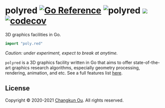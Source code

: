 # polyred [![Go Reference](https://pkg.go.dev/badge/github.com/changkun/polyred.svg)](https://pkg.go.dev/poly.red) ![polyred](https://github.com/changkun/polyred/workflows/polyred/badge.svg?branch=master) ![](https://changkun.de/urlstat?mode=github&repo=changkun/polyred) [![codecov](https://codecov.io/gh/changkun/polyred/branch/master/graph/badge.svg?token=PSCJA90S57)](https://codecov.io/gh/changkun/polyred)

3D graphics facilities in Go.

```go
import "poly.red"
```

_Caution: under experiment, expect to break at anytime._

`polyred` is a 3D graphics facility written in Go that aims to offer
state-of-the-art graphics research algorithms, especially geometry processing,
rendering, animation, and etc. See a full features list [here](https://github.com/changkun/polyred/wiki/features).

## License

Copyright &copy; 2020-2021 [Changkun Ou](https://changkun.de). All rights reserved.